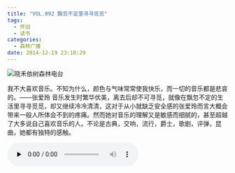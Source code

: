 ```yaml
---
title: "VOL.092 飘忽不定里寻寻觅觅"
tags:
  - 怀旧
  - 读书
categories:
  - 森林广播
date: 2014-12-19 23:10:29
---
```


![晓禾依树森林电台](../../../images/radiocover/radio_092.jpg) 

我不大喜欢音乐。不知为什么，颜色与气味常常使我快乐，而一切的音乐都是悲哀的。——张爱玲 音乐发生时繁华优美，离去后却不可寻觅，就像在飘忽不定的生活里寻寻觅觅，却又继续冷冷清清，这对于从小就缺乏安全感的张爱玲而言大概会带来一般人所体会不到的疼痛。然而她对音乐的理解又是敏感而细腻的，甚至超越了大多说自己喜欢音乐的人。不论是古典，交响，流行，爵士，歌剧，评弹，昆曲，她都有独特的感触。   

<audio id="audio" controls="" preload="none">
  <source id="mp3" src="http://www.coletree.com/radio/coletree_radio_092.mp3">
</audio>